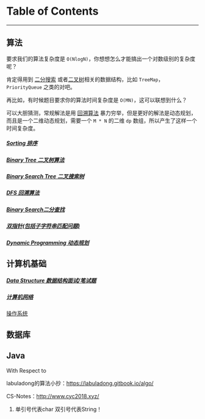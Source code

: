 # Table of Contents

------



## 算法

要求我们的算法复杂度是 `O(NlogN)`，你想想怎么才能搞出一个对数级别的复杂度呢？

肯定得用到 [二分搜索]() 或者<u>二叉树</u>相关的数据结构，比如 `TreeMap`，`PriorityQueue` 之类的对吧。

再比如，有时候题目要求你的算法时间复杂度是 `O(MN)`，这可以联想到什么？

可以大胆猜测，常规解法是用 [回溯算法]() 暴力穷举，但是更好的解法是动态规划，而且是一个二维动态规划，需要一个 `M * N` 的二维 `dp` 数组，所以产生了这样一个时间复杂度。

##### [Sorting 排序](./排序.md)

##### [Binary Tree 二叉树算法](./二叉树.md) 

##### [Binary Search Tree 二叉搜索树](./二叉搜索树.md)

##### [DFS 回溯算法](./回溯算法.md)

##### [Binary Search二分查找](./二分查找.md)

##### [双指针(包括子字符串匹配问题)](./双指针.md)

##### [Dynamic Programming 动态规划](./动态规划.md)

## 计算机基础

##### [Data Structure 数据结构面试/笔试题](./数据结构面试笔试题.md)

##### [计算机网络](./计算机网络.md)

[操作系统](./操作系统.md)

## 数据库



## Java





With Respect to

labuladong的算法小抄：https://labuladong.gitbook.io/algo/

CS-Notes：http://www.cyc2018.xyz/

1. 单引号代表char 双引号代表String！
